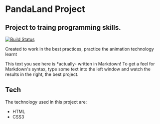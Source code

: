 # PandaLand Project
## Project to traing programming skills.

[![Build Status](https://travis-ci.org/joemccann/dillinger.svg?branch=master)](https://travis-ci.org/joemccann/dillinger)

Created to work in the best practices, practice the animation technology learnt

This text you see here is *actually- written in Markdown! To get a feel
for Markdown's syntax, type some text into the left window and
watch the results in the right, the best project.

## Tech

The technology used in this project are:

- HTML
- CSS3

